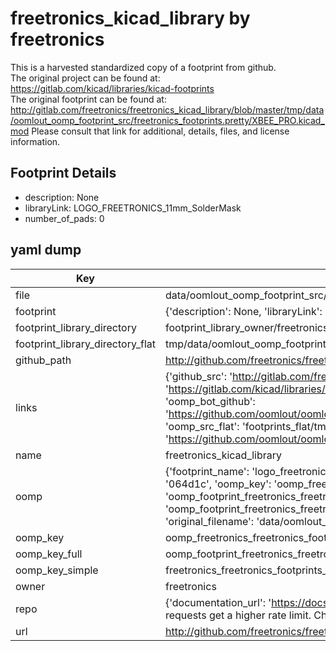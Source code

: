 # freetronics_kicad_library by freetronics  
This is a harvested standardized copy of a footprint from github.  
The original project can be found at:  
https://gitlab.com/kicad/libraries/kicad-footprints  
The original footprint can be found at:
http://gitlab.com/freetronics/freetronics_kicad_library/blob/master/tmp/data/oomlout_oomp_footprint_src/freetronics_footprints.pretty/XBEE_PRO.kicad_mod
Please consult that link for additional, details, files, and license information.  
## Footprint Details
* description: None  
* libraryLink: LOGO_FREETRONICS_11mm_SolderMask  
* number_of_pads: 0  
## yaml dump  
| Key | Value |  
| --- | --- |  
| file | data/oomlout_oomp_footprint_src/freetronics_kicad_library/freetronics_footprints.pretty/LOGO_FREETRONICS_11mm_SolderMask.kicad_mod |  
| footprint | {'description': None, 'libraryLink': 'LOGO_FREETRONICS_11mm_SolderMask', 'number_of_pads': 0} |  
| footprint_library_directory | footprint_library_owner/freetronics_freetronics_kicad_library |  
| footprint_library_directory_flat | tmp/data/oomlout_oomp_footprint_src/footprints_flat/freetronics_freetronics_footprints_logo_freetronics_11mm_soldermask/working |  
| github_path | http://github.com/freetronics/freetronics_kicad_library/blob/master/tmp/data/oomlout_oomp_footprint_src/freetronics_footprints.pretty/LOGO_FREETRONICS_11mm_SolderMask.kicad_mod |  
| links | {'github_src': 'http://gitlab.com/freetronics/freetronics_kicad_library/blob/master/tmp/data/oomlout_oomp_footprint_src/freetronics_footprints.pretty/XBEE_PRO.kicad_mod', 'github_src_repo': 'https://gitlab.com/kicad/libraries/kicad-footprints', 'oomp_bot': 'tmp/data/oomlout_oomp_footprint_src/footprints/freetronics_freetronics_footprints_logo_freetronics_11mm_soldermask/working', 'oomp_bot_github': 'https://github.com/oomlout/oomlout_oomp_footprint_bot/tree/main/tmp/data/oomlout_oomp_footprint_src/footprints/freetronics_freetronics_footprints_logo_freetronics_11mm_soldermask/working', 'oomp_src_flat': 'footprints_flat/tmp/data/oomlout_oomp_footprint_src/footprints_flat/freetronics_freetronics_footprints_logo_freetronics_11mm_soldermask/working', 'oomp_src_flat_github': 'https://github.com/oomlout/oomlout_oomp_footprint_src/tree/main/tmp/data/oomlout_oomp_footprint_src/footprints_flat/freetronics_freetronics_footprints_logo_freetronics_11mm_soldermask/working'} |  
| name | freetronics_kicad_library |  
| oomp | {'footprint_name': 'logo_freetronics_11mm_soldermask', 'library_name': 'freetronics_footprints', 'md5': '064d1cf28b35c109680353abdfd10d3e', 'md5_10': '064d1cf28b', 'md5_5': '064d1', 'md5_6': '064d1c', 'oomp_key': 'oomp_freetronics_freetronics_footprints_logo_freetronics_11mm_soldermask', 'oomp_key_extra': 'oomp_footprint_freetronics_freetronics_footprints_logo_freetronics_11mm_soldermask', 'oomp_key_full': 'oomp_footprint_freetronics_freetronics_footprints_logo_freetronics_11mm_soldermask_064d1c', 'oomp_key_simple': 'freetronics_freetronics_footprints_logo_freetronics_11mm_soldermask', 'original_filename': 'data/oomlout_oomp_footprint_src/freetronics_kicad_library/freetronics_footprints.pretty/LOGO_FREETRONICS_11mm_SolderMask.kicad_mod', 'owner_name': 'freetronics'} |  
| oomp_key | oomp_freetronics_freetronics_footprints_logo_freetronics_11mm_soldermask |  
| oomp_key_full | oomp_footprint_freetronics_freetronics_footprints_logo_freetronics_11mm_soldermask |  
| oomp_key_simple | freetronics_freetronics_footprints_logo_freetronics_11mm_soldermask |  
| owner | freetronics |  
| repo | {'documentation_url': 'https://docs.github.com/rest/overview/resources-in-the-rest-api#rate-limiting', 'message': "API rate limit exceeded for 84.66.142.224. (But here's the good news: Authenticated requests get a higher rate limit. Check out the documentation for more details.)"} |  
| url | http://github.com/freetronics/freetronics_kicad_library |  

